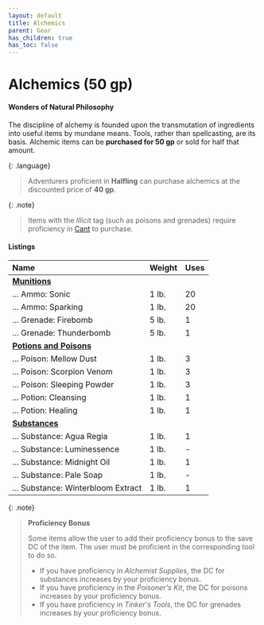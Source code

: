 ```yaml
---
layout: default
title: Alchemics
parent: Gear
has_children: true
has_toc: false
---
```


# Alchemics (50 gp)

#### Wonders of Natural Philosophy

The discipline of alchemy is founded upon the transmutation of ingredients into useful items by mundane means. Tools, rather than spellcasting, are its basis. Alchemic items can be **purchased for 50 gp** or sold for half that amount.

{: .language}
> Adventurers proficient in **Halfling** can purchase alchemics at the discounted price of **40 gp**.

{: .note}
> Items with the _Illicit_ tag (such as poisons and grenades) require proficiency in [Cant](../../more/languages/index) to purchase.


<!-- #### Crafting

Adventurers proficient with the right type of artisan tools can [craft alchemics](../../adventuring/downtime/alchemy) during [downtime](../../adventuring/downtime/index). The basis consists of combining mundane ingredients with energy from magical materials. For example, a _Potion of Healing_ might combine a selection of herbal leaves with distilled holy water. -->



#### Listings

| Name                                           | Weight | Uses |
| :--------------------------------------------- | :----- | :--- |
| **[Munitions](munitions)**                     |        |      |
| ... Ammo: Sonic                                | 1 lb.  | 20   |
| ... Ammo: Sparking                             | 1 lb.  | 20   |
| ... Grenade: Firebomb                          | 5 lb.  | 1    |
| ... Grenade: Thunderbomb                       | 5 lb.  | 1    |
| **[Potions and Poisons](potions_and_poisons)** |        |      |
| ... Poison: Mellow Dust                        | 1 lb.  | 3    |
| ... Poison: Scorpion Venom                     | 1 lb.  | 3    |
| ... Poison: Sleeping Powder                    | 1 lb.  | 3    |
| ... Potion: Cleansing                          | 1 lb.  | 1    |
| ... Potion: Healing                            | 1 lb.  | 1    |
| **[Substances](substances)**                   |        |      |
| ... Substance: Agua Regia                      | 1 lb.  | 1    |
| ... Substance: Luminessence                    | 1 lb.  | -    |
| ... Substance: Midnight Oil                    | 1 lb.  | 1    |
| ... Substance: Pale Soap                       | 1 lb.  | -    |
| ... Substance: Winterbloom Extract             | 1 lb.  | 1    |


{: .note}
> **Proficiency Bonus**
> 
> Some items allow the user to add their proficiency bonus to the save DC of the item. The user must be proficient in the corresponding tool to do so. 
> 
> * If you have proficiency in _Alchemist Supplies_, the DC for substances increases by your proficiency bonus.
> * If you have proficiency in the _Poisoner's Kit_, the DC for poisons increases by your proficiency bonus. 
> * If you have proficiency in _Tinker's Tools_, the DC for grenades increases by your proficiency bonus.
